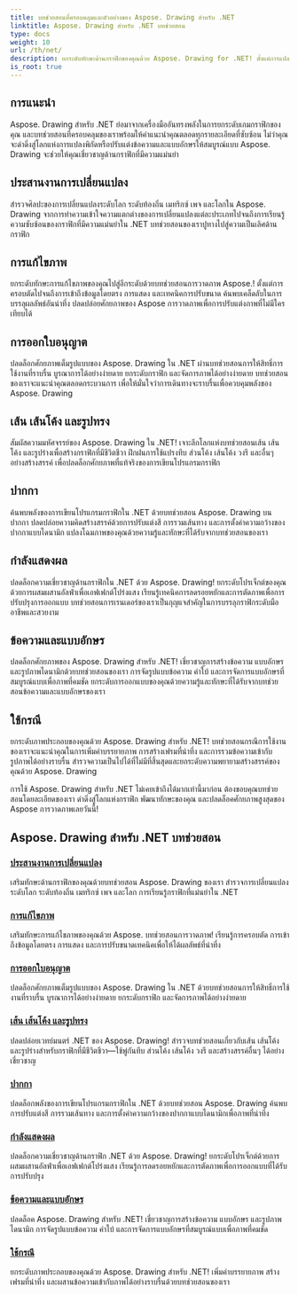 ```yaml
---
title: บทช่วยสอนที่ครอบคลุมและตัวอย่างของ Aspose. Drawing สำหรับ .NET
linktitle: Aspose. Drawing สำหรับ .NET บทช่วยสอน
type: docs
weight: 10
url: /th/net/
description: ยกระดับทักษะด้านกราฟิกของคุณด้วย Aspose. Drawing for .NET! ตั้งแต่การแปลงพิกัดที่แม่นยำไปจนถึงข้อความและแบบอักษรไดนามิก บทช่วยสอนของเราปลดล็อกศักยภาพของกราฟิกได้เต็มรูปแบบ
is_root: true
---
```


## การแนะนำ

Aspose. Drawing สำหรับ .NET ย่อมาจากเครื่องมืออันทรงพลังในการยกระดับเกมกราฟิกของคุณ และบทช่วยสอนที่ครอบคลุมของเราพร้อมให้คำแนะนำคุณตลอดทุกรายละเอียดที่ซับซ้อน ไม่ว่าคุณจะดำดิ่งสู่โลกแห่งการแปลงพิกัดหรือปรับแต่งข้อความและแบบอักษรให้สมบูรณ์แบบ Aspose. Drawing จะช่วยให้คุณเชี่ยวชาญด้านกราฟิกที่มีความแม่นยำ

## ประสานงานการเปลี่ยนแปลง
สำรวจศิลปะของการเปลี่ยนแปลงระดับโลก ระดับท้องถิ่น เมทริกซ์ เพจ และโลกใน Aspose. Drawing จากการทำความเข้าใจความแตกต่างของการเปลี่ยนแปลงแต่ละประเภทไปจนถึงการเรียนรู้ความซับซ้อนของกราฟิกที่มีความแม่นยำใน .NET บทช่วยสอนของเราปูทางไปสู่ความเป็นเลิศด้านกราฟิก

## การแก้ไขภาพ
ยกระดับทักษะการแก้ไขภาพของคุณไปสู่อีกระดับด้วยบทช่วยสอนการวาดภาพ Aspose.! ตั้งแต่การครอบตัดไปจนถึงการเข้าถึงข้อมูลโดยตรง การแสดง และเทคนิคการปรับขนาด ค้นพบเคล็ดลับในการบรรลุผลลัพธ์อันน่าทึ่ง ปลดปล่อยศักยภาพของ Aspose การวาดภาพเพื่อการปรับแต่งภาพที่ไม่มีใครเทียบได้

## การออกใบอนุญาต
ปลดล็อกศักยภาพเต็มรูปแบบของ Aspose. Drawing ใน .NET ผ่านบทช่วยสอนการให้สิทธิ์การใช้งานที่ราบรื่น บูรณาการได้อย่างง่ายดาย ยกระดับกราฟิก และจัดการภาพได้อย่างง่ายดาย บทช่วยสอนของเราจะแนะนำคุณตลอดกระบวนการ เพื่อให้มั่นใจว่าการเดินทางจะราบรื่นเพื่อควบคุมพลังของ Aspose. Drawing

## เส้น เส้นโค้ง และรูปทรง
สัมผัสความมหัศจรรย์ของ Aspose. Drawing ใน .NET! เจาะลึกโลกแห่งบทช่วยสอนเส้น เส้นโค้ง และรูปร่างเพื่อสร้างกราฟิกที่มีชีวิตชีวา ฝึกฝนการใช้แปรงทึบ ส่วนโค้ง เส้นโค้ง วงรี และอื่นๆ อย่างสร้างสรรค์ เพื่อปลดล็อกศักยภาพที่แท้จริงของการเขียนโปรแกรมกราฟิก

## ปากกา
ค้นพบพลังของการเขียนโปรแกรมกราฟิกใน .NET ด้วยบทช่วยสอน Aspose. Drawing บนปากกา ปลดปล่อยความคิดสร้างสรรค์ด้วยการปรับแต่งสี การรวมเส้นทาง และการตั้งค่าความกว้างของปากกาแบบไดนามิก แปลงโฉมภาพของคุณด้วยความรู้และทักษะที่ได้รับจากบทช่วยสอนของเรา

## กำลังแสดงผล
ปลดล็อกความเชี่ยวชาญด้านกราฟิกใน .NET ด้วย Aspose. Drawing! ยกระดับโปรเจ็กต์ของคุณด้วยการผสมผสานอัลฟ่าเพื่อเอฟเฟกต์โปร่งแสง เรียนรู้เทคนิคการลดรอยหยักและการตัดภาพเพื่อการปรับปรุงการออกแบบ บทช่วยสอนการเรนเดอร์ของเราเป็นกุญแจสำคัญในการบรรลุกราฟิกระดับมืออาชีพและสวยงาม

## ข้อความและแบบอักษร
ปลดล็อกศักยภาพของ Aspose. Drawing สำหรับ .NET! เชี่ยวชาญการสร้างข้อความ แบบอักษร และรูปภาพไดนามิกด้วยบทช่วยสอนของเรา การจัดรูปแบบข้อความ คำใบ้ และการจัดการแบบอักษรที่สมบูรณ์แบบเพื่อภาพที่คมชัด ยกระดับการออกแบบของคุณด้วยความรู้และทักษะที่ได้รับจากบทช่วยสอนข้อความและแบบอักษรของเรา

## ใช้กรณี
ยกระดับภาพประกอบของคุณด้วย Aspose. Drawing สำหรับ .NET! บทช่วยสอนกรณีการใช้งานของเราจะแนะนำคุณในการเพิ่มคำบรรยายภาพ การสร้างเฟรมที่น่าทึ่ง และการรวมข้อความเข้ากับรูปภาพได้อย่างราบรื่น สำรวจความเป็นไปได้ที่ไม่มีที่สิ้นสุดและยกระดับความพยายามสร้างสรรค์ของคุณด้วย Aspose. Drawing

การใช้ Aspose. Drawing สำหรับ .NET ไม่เคยเข้าถึงได้มากเท่านี้มาก่อน ต้องขอบคุณบทช่วยสอนโดยละเอียดของเรา ดำดิ่งสู่โลกแห่งกราฟิก พัฒนาทักษะของคุณ และปลดล็อคศักยภาพสูงสุดของ Aspose การวาดภาพเลยวันนี้!

## Aspose. Drawing สำหรับ .NET บทช่วยสอน
### [ประสานงานการเปลี่ยนแปลง](./coordinate-transformations/)
เสริมทักษะด้านกราฟิกของคุณด้วยบทช่วยสอน Aspose. Drawing ของเรา สำรวจการเปลี่ยนแปลงระดับโลก ระดับท้องถิ่น เมทริกซ์ เพจ และโลก การเรียนรู้กราฟิกที่แม่นยำใน .NET
### [การแก้ไขภาพ](./image-editing/)
เสริมทักษะการแก้ไขภาพของคุณด้วย Aspose. บทช่วยสอนการวาดภาพ! เรียนรู้การครอบตัด การเข้าถึงข้อมูลโดยตรง การแสดง และการปรับขนาดเทคนิคเพื่อให้ได้ผลลัพธ์ที่น่าทึ่ง
### [การออกใบอนุญาต](./licensing/)
ปลดล็อกศักยภาพเต็มรูปแบบของ Aspose. Drawing ใน .NET ด้วยบทช่วยสอนการให้สิทธิ์การใช้งานที่ราบรื่น บูรณาการได้อย่างง่ายดาย ยกระดับกราฟิก และจัดการภาพได้อย่างง่ายดาย
### [เส้น เส้นโค้ง และรูปทรง](./lines-curves-and-shapes/)
ปลดปล่อยเวทย์มนตร์ .NET ของ Aspose. Drawing! สำรวจบทช่วยสอนเกี่ยวกับเส้น เส้นโค้ง และรูปร่างสำหรับกราฟิกที่มีชีวิตชีวา—ใช้พู่กันทึบ ส่วนโค้ง เส้นโค้ง วงรี และสร้างสรรค์อื่นๆ ได้อย่างเชี่ยวชาญ
### [ปากกา](./pens/)
ปลดล็อกพลังของการเขียนโปรแกรมกราฟิกใน .NET ด้วยบทช่วยสอน Aspose. Drawing ค้นพบการปรับแต่งสี การรวมเส้นทาง และการตั้งค่าความกว้างของปากกาแบบไดนามิกเพื่อภาพที่น่าทึ่ง
### [กำลังแสดงผล](./rendering/)
ปลดล็อกความเชี่ยวชาญด้านกราฟิก .NET ด้วย Aspose. Drawing! ยกระดับโปรเจ็กต์ด้วยการผสมผสานอัลฟ่าเพื่อเอฟเฟกต์โปร่งแสง เรียนรู้การลดรอยหยักและการตัดภาพเพื่อการออกแบบที่ได้รับการปรับปรุง
### [ข้อความและแบบอักษร](./text-and-fonts/)
ปลดล็อค Aspose. Drawing สำหรับ .NET! เชี่ยวชาญการสร้างข้อความ แบบอักษร และรูปภาพไดนามิก การจัดรูปแบบข้อความ คำใบ้ และการจัดการแบบอักษรที่สมบูรณ์แบบเพื่อภาพที่คมชัด
### [ใช้กรณี](./use-cases/)
ยกระดับภาพประกอบของคุณด้วย Aspose. Drawing สำหรับ .NET! เพิ่มคำบรรยายภาพ สร้างเฟรมที่น่าทึ่ง และผสานข้อความเข้ากับภาพได้อย่างราบรื่นด้วยบทช่วยสอนของเรา